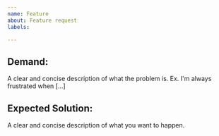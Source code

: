 ```yaml
---
name: Feature
about: Feature request
labels: 

---
```


## Demand:
A clear and concise description of what the problem is. Ex. I'm always frustrated when [...]

## Expected Solution:
A clear and concise description of what you want to happen.

